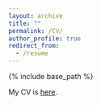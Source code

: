 ```yaml
---
layout: archive
title: ""
permalink: /CV/
author_profile: true
redirect_from:
  - /resume
---
```


{% include base_path %}

My CV is [here](https://drive.google.com/file/d/1ZuL3GyF0lVYoxKEeLNBN3g9t_7uP_IcF/view?usp=drive_link).
